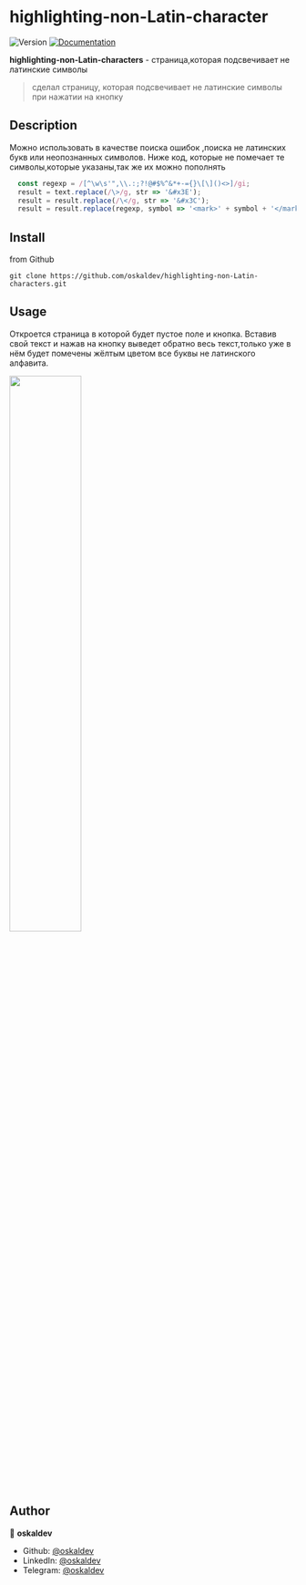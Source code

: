 # highlighting-non-Latin-character
<p>
  <img alt="Version" src="https://img.shields.io/badge/version-1.0.0-blue.svg?cacheSeconds=2592000" />
  <a href="https://github.com/oskaldev/random-colors#readme" target="_blank">
    <img alt="Documentation" src="https://img.shields.io/badge/documentation-yes-brightgreen.svg" />
  </a>
</p>

**highlighting-non-Latin-characters** - страница,которая подсвечивает не латинские символы
> сделал страницу, которая подсвечивает не латинские символы при нажатии на кнопку

## Description
Можно использовать в качестве поиска ошибок ,поиска не латинских букв или неопознанных символов.
Ниже код, которые не помечает те символы,которые указаны,так же их можно пополнять
```js
  const regexp = /[^\w\s'",\\.:;?!@#$%^&*+-={}\[\]()<>]/gi;
  result = text.replace(/\>/g, str => '&#x3E');
  result = result.replace(/\</g, str => '&#x3C');
  result = result.replace(regexp, symbol => '<mark>' + symbol + '</mark>');
```

## Install
from Github
```Github
git clone https://github.com/oskaldev/highlighting-non-Latin-characters.git
```
## Usage
Откроется страница в которой будет пустое поле и кнопка.
Вставив свой текст и нажав на кнопку выведет обратно весь текст,только уже в нём будет помечены жёлтым цветом все буквы не латинского алфавита. 

<img src="https://user-images.githubusercontent.com/67880047/225929336-902bdd46-f520-4a31-b4ff-2d636551eaa7.png" width=50% height=50%>

## Author

👤 **oskaldev**

* Github: [@oskaldev](https://github.com/oskaldev)
* LinkedIn: [@oskaldev](https://linkedin.com/in/oskaldev)
* Telegram: [@oskaldev](https://t.me/oskaldev)

